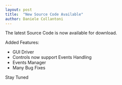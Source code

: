 ```yaml
---
layout: post
title:  "New Source Code Available"
author: Daniele Collantoni
---
```


The latest Source Code is now available for download.

Added Features:
- GUI Driver
- Controls now support Events Handling
- Events Manager
- Many Bug Fixes

Stay Tuned

